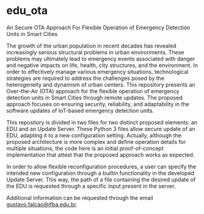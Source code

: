 # edu_ota
An Secure OTA Approach For Flexible Operation of Emergency Detection Units in Smart Cities

The growth of the urban population in recent decades has revealed increasingly serious structural problems in urban environments. These problems may ultimately lead to emergency events associated with danger and negative impacts on life, health, city structures, and the environment. In order to effectively manage various emergency situations, technological strategies are required to address the challenges posed by the heterogeneity and dynamism of urban centers. This repository presents an Over-the-Air (OTA) approach for the flexible operation of emergency detection units in Smart Cities through remote updates. The proposed approach focuses on ensuring security, reliability, and adaptability in the software updates of IoT-based emergency detection units.

This repository is divided in two files for two distinct proposed elements: an EDU and an Update Server. These Python 3 files allow secure update of an EDU, adapting it to a new configuration setting. Actually, although the proposed architecture is more complex and define operation details for multiple situations, the code here is an initial proof-of-concept implementation that attest that the proposed approach works as expected.

In order to allow flexible reconfiguration procedures, a user can specify the intended new configuration through a builtin functionality in the developed Update Server. This way, the path of a file containing the desired update of the EDU is requested through a specific input present in the server.

Additional information can be requested through the email gustavo.falcao@ifba.edu.br.
